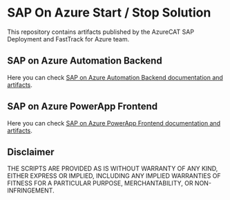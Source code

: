 # SAP On Azure Start / Stop Solution

This repository contains artifacts published by the AzureCAT SAP Deployment and FastTrack for Azure team.

## SAP on Azure Automation Backend

Here you can check [SAP on Azure Automation Backend documentation and artifacts](./Automation-Backend).

## SAP on Azure PowerApp Frontend

Here you can check [SAP on Azure PowerApp Frontend documentation and artifacts](./PowerApp-Frontend).

## Disclaimer

THE SCRIPTS ARE PROVIDED AS IS WITHOUT WARRANTY OF ANY KIND, EITHER EXPRESS OR IMPLIED, INCLUDING ANY IMPLIED WARRANTIES OF FITNESS FOR A PARTICULAR PURPOSE, MERCHANTABILITY, OR NON-INFRINGEMENT.

